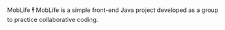 
MobLife 🕴️
MobLife is a simple front-end Java project developed as a group to practice collaborative coding.
